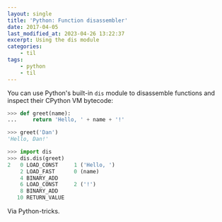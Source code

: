 ```yaml
---
layout: single
title: 'Python: Function disassembler'
date: 2017-04-05
last_modified_at: 2023-04-26 13:22:37
excerpt: Using the dis module
categories:
    - til
tags:
    - python
    - til
---
```


You can use Python's built-in `dis` module to disassemble functions and
inspect their CPython VM bytecode:

```python
>>> def greet(name):
...     return 'Hello, ' + name + '!'

>>> greet('Dan')
'Hello, Dan!'

>>> import dis
>>> dis.dis(greet)
2   0 LOAD_CONST     1 ('Hello, ')
    2 LOAD_FAST      0 (name)
    4 BINARY_ADD
    6 LOAD_CONST     2 ('!')
    8 BINARY_ADD
   10 RETURN_VALUE
```

Via Python-tricks.
